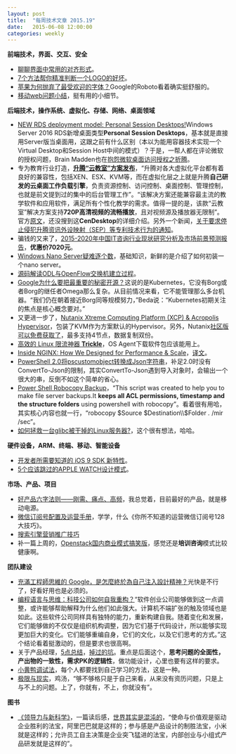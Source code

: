 ```yaml
---
layout: post
title:  "每周技术文章 2015.19"
date:   2015-06-08 12:00:00
categories: weekly
---
```

**前端技术，界面、交互、安全**

* [聊聊界面中常用的对齐形式](http://www.uisdc.com/ui-common-alignment-mode)。
* [7个方法帮你精准判断一个LOGO的好坏](http://www.uisdc.com/7-step-logo-design-test)。
* [苹果为何抛弃了最受欢迎的字体？](http://www.leiphone.com/news/201506/BgXiQk2GIDmJ3Hsd.html)Google的Roboto看着确实挺舒服的。
* [移动web问题小结](http://www.alloyteam.com/2015/06/yi-dong-web-wen-ti-xiao-jie/)，挺有用的小细节。

**后端技术，操作系统、虚拟化、存储、网络、桌面领域**

* [NEW RDS deployment model: Personal Session Desktops!](http://microsoftplatform.blogspot.nl/2015/06/new-rds-deployment-model-personal.html)Windows Server 2016 RDS新增桌面类型**Personal Session Desktops**，基本就是直接用Server版当桌面用，这跟之前有什么区别（本以为能用容器技术实现一个Virtual Desktop和Session Host中间的模式）？于是，一帮人都在评论微软的授权问题，Brain Madden也在[抱怨微软桌面访问授权之折腾](http://www.brianmadden.com/blogs/brianmadden/archive/2015/06/10/server-os-based-vdi-is-an-official-quot-feature-quot-of-windows-server-2016-apparently-microsoft-plans-to-continue-screwing-us-for-years-to-come.aspx)。
* 专为教育行业打造，[**升腾“云教室”方案发布**](http://server.zdnet.com.cn/server/2015/0612/3055049.shtml)，“升腾对各大虚拟化平台都有着良好的兼容性，包括XEN、ESX、KVM等，而在虚拟化层之上就是升腾**自己研发的云桌面工作负载引擎**，负责资源控制、访问控制、桌面控制、管理控制，也就是前文提到过的集中的后台管理工作”。“该解决方案还能兼容最主流的教学软件和应用软件，满足所有个性化教学的需求。值得一提的是，该款“云教室”解决方案支持**720P高清视频的流畅播放**，且对视频源及播放器无限制”。官方[原文](http://en.centerm.com/About/NewsDetail.aspx?ItemID=935)，还没搜到这**CenDesktop**的详细介绍。另外一个新闻，[关于要求停止侵犯升腾资讯外设映射（SEP）等专利技术行为的通知](http://en.centerm.com/About/NewsDetail.aspx?ItemID=889)。
* 骗钱的又来了，[2015-2020年中国IT咨询行业现状研究分析及市场前景预测报告](http://www.cir.cn/R_QiTaHangYe/27/ITZiXunDeFaZhanQuShi.html)，**优惠价7020元**。
* [Windows Nano Server疑难逐个数](http://mp.weixin.qq.com/s?__biz=MzA3NTM1MzE4Nw==&mid=206158396&idx=1&sn=46cc3f57e34fdad72c1ac2b8309c625e#rd)，基础知识，新鲜的是介绍了如何初装一个nano server。
* [源码解读ODL与OpenFlow交换机建立过程](http://www.sdnlab.com/12035.html)。
* [Google为什么要把最重要的秘密开源？](http://36kr.com/p/533781.html)这说的是Kubernetes，它没有Borg或者Borg的继任者Omega那么复杂。从目前情况来看，它不能管理那么多台机器。“我们仍在朝着接近Borg同等规模努力，”Beda说：“Kubernetes初期关注的焦点是核心概念要对。”
* 又更进一步了，[Nutanix Xtreme Computing Platform (XCP) & Acropolis Hypervisor](http://myvirtualcloud.net/?p=7086)，包装了KVM作为方案默认的Hypervisor。另外，Nutanix[社区版可以免费获取了](http://myvirtualcloud.net/?p=7135)，最多支持4节点，数据复制双份。
* [高效的 Linux 限流神器 **Trickle**](http://blog.eood.cn/linux-trickle?dba)，OS Agent下载软件包应该能用上。
* [Inside NGINX: How We Designed for Performance & Scale](http://nginx.com/blog/inside-nginx-how-we-designed-for-performance-scale/)，[译文](http://ifeve.com/inside-nginx-how-we-designed-for-performance-scale/)。
* [PowerShell 2.0将pscustomobject转换成Json字符串](http://www.pstips.net/convert-pscustomobject-to-json.html)，补足2.0时没有ConvertTo-Json的限制，其实ConvertTo-Json遇到导入对象时，会输出一个很大的串，反倒不如这个简单的省心。
* [Power Shell Robocopy Backup](https://gallery.technet.microsoft.com/scriptcenter/Power-Shell-Robocpy-Backup-ce1c198b)，“This script was created to help you to make file server backups.It **keeps all ACL permissions, timestamp and the structure folders** using powershell with robocopy”。看着很有用哈，其实核心内容也就一行，“robocopy $Source $Destination\\$Folder *.* /mir /sec”。
* [如何拯救一台glibc被干掉的Linux服务器?](http://zhuanlan.zhihu.com/iobject/20062978)，这个很有想法，哈哈。

**硬件设备，ARM、终端、移动、智能设备**

* [开发者所需要知道的 iOS 9 SDK 新特性](http://onevcat.com/2015/06/ios9-sdk/)。
* [5个应该跳过的APPLE WATCH设计模式](http://www.uisdc.com/avoid-5-apple-watch-patterns)。

**市场、产品、项目**

* [好产品六字法则——刚需、痛点、高频](http://www.woshipm.com/pd/162009.html)，我总觉着，目前最好的产品，就是移动电源。
* [微信订阅号配置及运营手册](http://www.woshipm.com/operate/163194.html)，学学，什么《你所不知道的运营微信订阅号128大技巧》。
* [搜索引擎营销推广技巧](http://www.williamlong.info/archives/4265.html)
* 补一篇上周的，[Openstack国内商业模式搞笑版](http://www.chenshake.com/openstack-domestic-business-model-funny-version/)，感觉还是**培训咨询**模式比较健康啊。

**团队建设**

* [充滿工程師思維的 Google，是怎麼終於為自己注入設計精神？](http://www.inside.com.tw/2015/06/11/how-google-finally-got-design)光快是不行了，好看好用也是必须的。 
* [编程语言与思维：科技公司如何自我重构？](http://www.techug.com/how-to-refactor-tech-company)“软件创业公司能够做到这一点调整，或许能够帮助解释为什么他们如此强大。计算机不端扩张的触及领域也是如此。这些软件公司同样具有独特的能力，重新构建自我。随着变化和发展，它们能够做的不仅仅是组织机构调整，因为它们基于代码设计，所以能够实现更加巨大的变化。它们能够重编自身，它们的文化，以及它们思考的方式。”这个结论看着挺激动的，但是要求也很高啊。
* 关于产品经理，[5点总结](http://www.woshipm.com/pmd/142279.html)，[掉过的坑](http://www.woshipm.com/pmd/161385.html)。重点是后面这个，**思考问题的全面性，产出物的一致性，需求PK的逻辑性**，做功能设计，心里也要有这样的要求。
* [小黄鸭调试法](http://www.techug.com/debugger)，每个人都要找到自己学习的方法，这是一种。
* [极限与现实](http://blog.lofyer.org/%E6%9E%81%E9%99%90%E4%B8%8E%E7%8E%B0%E5%AE%9E/)，鸡汤，“够不够格只是于自己来看，从来没有资历问题，只是上与不上的问题。上了，你就有，不上，你就没有”。

**图书**

* [《领导力与新科学》](http://book.douban.com/subject/3349621/)，一篇读后感，[世界其实是混沌的](http://www.ikent.me/blog/5011)，“使命与价值观是驱动企业胜利的法宝，阿里巴巴就是这样的；参与感是产品设计的制胜法宝，小米就是这样的；允许员工自主决策是企业突飞猛进的法宝，内部创业与小组式产品研发就是这样的”。


